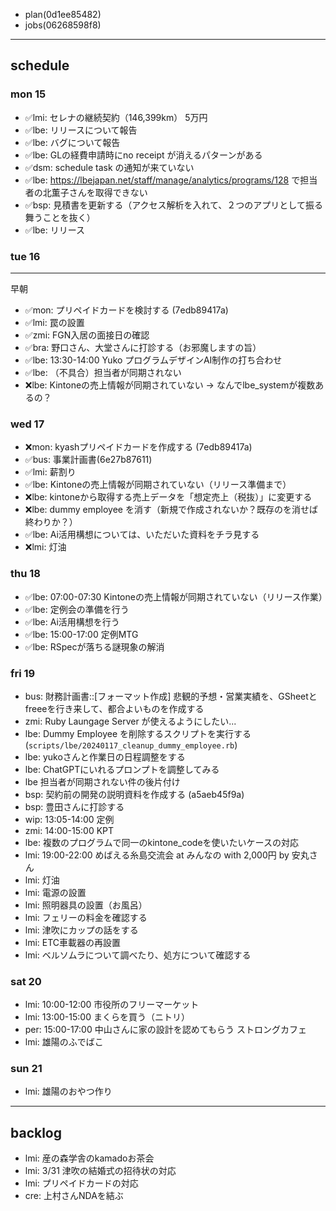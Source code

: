 
- plan(0d1ee85482)
- jobs(06268598f8)
---

## schedule
### mon 15
- ✅lmi: セレナの継続契約（146,399km） 5万円
- ✅lbe: リリースについて報告
- ✅lbe: バグについて報告
- ✅lbe: GLの経費申請時にno receipt が消えるパターンがある
- ✅dsm: schedule task の通知が来ていない
- ✅lbe: https://lbejapan.net/staff/manage/analytics/programs/128 で担当者の北薫子さんを取得できない
- ✅bsp: 見積書を更新する（アクセス解析を入れて、２つのアプリとして振る舞うことを抜く）
- ✅lbe: リリース
### tue 16
---
早朝
- ✅mon: プリペイドカードを検討する (7edb89417a)
- ✅lmi: 罠の設置
- ✅zmi: FGN入居の面接日の確認
- ✅bra: 野口さん、大堂さんに打診する（お邪魔しますの旨）
- ✅lbe: 13:30-14:00 Yuko プログラムデザインAI制作の打ち合わせ
- ✅lbe: （不具合）担当者が同期されない
- ❌lbe: Kintoneの売上情報が同期されていない → なんでlbe_systemが複数あるの？
### wed 17
- ❌mon: kyashプリペイドカードを作成する (7edb89417a)
- ✅bus: 事業計画書(6e27b87611)
- ✅lmi: 薪割り
- ✅lbe: Kintoneの売上情報が同期されていない（リリース準備まで）
- ❌lbe: kintoneから取得する売上データを「想定売上（税抜）」に変更する
- ❌lbe: dummy employee を消す（新規で作成されないか？既存のを消せば終わりか？）
- ✅lbe: Ai活用構想については、いただいた資料をチラ見する
- ❌lmi: 灯油
### thu 18
- ✅lbe: 07:00-07:30 Kintoneの売上情報が同期されていない（リリース作業）
- ✅lbe: 定例会の準備を行う
- ✅lbe: Ai活用構想を行う
- ✅lbe: 15:00-17:00 定例MTG
- ✅lbe: RSpecが落ちる謎現象の解消
### fri 19
- bus: 財務計画書::[フォーマット作成] 悲観的予想・営業実績を、GSheetとfreeeを行き来して、都合よいものを作成する
- zmi: Ruby Laungage Server が使えるようにしたい...
- lbe: Dummy Employee を削除するスクリプトを実行する(`scripts/lbe/20240117_cleanup_dummy_employee.rb`)
- lbe: yukoさんと作業日の日程調整をする
- lbe: ChatGPTにいれるプロンプトを調整してみる
- lbe 担当者が同期されない件の後片付け
- bsp: 契約前の開発の説明資料を作成する (a5aeb45f9a)
- bsp: 豊田さんに打診する
- wip: 13:05-14:00 定例
- zmi: 14:00-15:00 KPT
- lbe: 複数のプログラムで同一のkintone_codeを使いたいケースの対応
- lmi: 19:00-22:00 めばえる糸島交流会 at みんなの with 2,000円 by 安丸さん
- lmi: 灯油
- lmi: 電源の設置
- lmi: 照明器具の設置（お風呂）
- lmi: フェリーの料金を確認する
- lmi: 津吹にカップの話をする
- lmi: ETC車載器の再設置
- lmi: ベルソムラについて調べたり、処方について確認する
### sat 20
- lmi: 10:00-12:00 市役所のフリーマーケット
- lmi: 13:00-15:00 まくらを買う（ニトリ）
- per: 15:00-17:00 中山さんに家の設計を認めてもらう ストロングカフェ
- lmi: 雄陽のふでばこ
### sun 21
- lmi: 雄陽のおやつ作り

---
## backlog
- lmi: 産の森学舎のkamadoお茶会
- lmi: 3/31 津吹の結婚式の招待状の対応
- lmi: プリペイドカードの対応
- cre: 上村さんNDAを結ぶ





